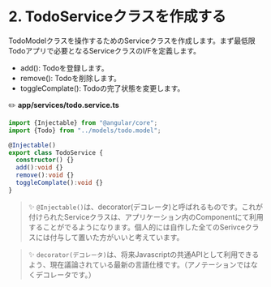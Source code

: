 # 2. TodoServiceクラスを作成する

TodoModelクラスを操作するためのServiceクラスを作成します。まず最低限Todoアプリで必要となるServiceクラスのI/Fを定義します。

- add(): Todoを登録します。
- remove(): Todoを削除します。
- toggleComplate(): Todoの完了状態を変更します。

:pencil2: **app/services/todo.service.ts**
```ts
import {Injectable} from "@angular/core";
import {Todo} from "../models/todo.model";

@Injectable()
export class TodoService {
  constructor() {}
  add():void {}
  remove():void {}
  toggleComplate():void {}
}
```

> :sparkles: `@Injectable()`は、decorator(デコレータ)と呼ばれるものです。これが付けられたServiceクラスは、アプリケーション内のComponentにて利用することがでるようになります。個人的には自作した全てのSerivceクラスには付与して置いた方がいいと考えています。

> :sparkles: `decorator(デコレータ)`は、将来Javascriptの共通APIとして利用できるよう、現在議論されている最新の言語仕様です。（アノテーションではなくデコレータです。）
